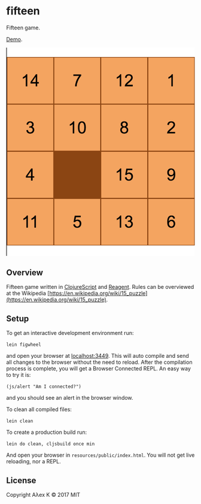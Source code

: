 # fifteen

Fifteen game.

[Demo](https://alexeykomov.github.io/fifteen).

![Screenshot](https://github.com/alexeykomov/fifteen/blob/master/resources/img/Screen-Shot-2017-06-24-at-15.24.05.png)

## Overview

Fifteen game written in [ClojureScript](https://clojurescript.org/) and [Reagent](https://github.com/reagent-project/reagent). Rules can be overviewed at the Wikipedia [https://en.wikipedia.org/wiki/15_puzzle](https://en.wikipedia.org/wiki/15_puzzle).

## Setup

To get an interactive development environment run:

    lein figwheel

and open your browser at [localhost:3449](http://localhost:3449/).
This will auto compile and send all changes to the browser without the
need to reload. After the compilation process is complete, you will
get a Browser Connected REPL. An easy way to try it is:

    (js/alert "Am I connected?")

and you should see an alert in the browser window.

To clean all compiled files:

    lein clean

To create a production build run:

    lein do clean, cljsbuild once min

And open your browser in `resources/public/index.html`. You will not
get live reloading, nor a REPL. 

## License

Copyright Aλex K © 2017 MIT
